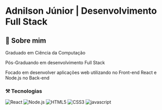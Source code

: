 # Adnilson Júnior | Desenvolvimento Full Stack
## 👋 Sobre mim
Graduado em Ciência da Computação 

Pós-Graduando em desenvolvimento Full Stack 

Focado em desenvolver aplicações web utilizando no Front-end React e Node.js no Back-end

### ⚒ Tecnologias
![React](https://img.shields.io/badge/react-000?style=flat&logo=react)
![Node.js](https://img.shields.io/badge/node.js-000?style=flat&logo=node.js)
![HTML5](https://img.shields.io/badge/html-000?style=flat&logo=html5)
![CSS3](https://img.shields.io/badge/CSS3-000?style=flat&logo=css3)
![javascript](https://img.shields.io/badge/javascript-000?style=flat&logo=javascript)


